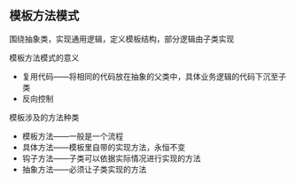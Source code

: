 ## 模板方法模式
围绕抽象类，实现通用逻辑，定义模板结构，部分逻辑由子类实现

模板方法模式的意义
+ 复用代码——将相同的代码放在抽象的父类中，具体业务逻辑的代码下沉至子类
+ 反向控制

模板涉及的方法种类
+ 模板方法——一般是一个流程
+ 具体方法——模板里自带的实现方法，永恒不变
+ 钩子方法——子类可以依据实际情况进行实现的方法
+ 抽象方法——必须让子类实现的方法